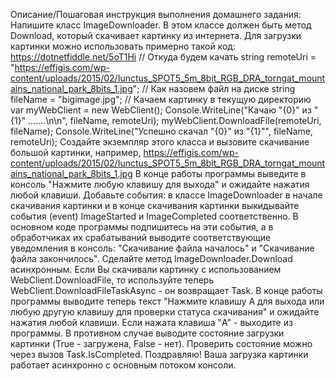 Описание/Пошаговая инструкция выполнения домашнего задания:
Напишите класс ImageDownloader. В этом классе должен быть метод Download, который скачивает картинку из интернета. Для загрузки картинки можно использовать примерно такой код: https://dotnetfiddle.net/5oT1Hi
// Откуда будем качать
string remoteUri = "https://effigis.com/wp-content/uploads/2015/02/Iunctus_SPOT5_5m_8bit_RGB_DRA_torngat_mountains_national_park_8bits_1.jpg";
// Как назовем файл на диске
string fileName = "bigimage.jpg";
// Качаем картинку в текущую директорию
var myWebClient = new WebClient();
Console.WriteLine("Качаю \"{0}\" из \"{1}\" .......\n\n", fileName, remoteUri);
myWebClient.DownloadFile(remoteUri, fileName);
Console.WriteLine("Успешно скачал \"{0}\" из \"{1}\"", fileName, remoteUri);
Создайте экземпляр этого класса и вызовите скачивание большой картинки, например, https://effigis.com/wp-content/uploads/2015/02/Iunctus_SPOT5_5m_8bit_RGB_DRA_torngat_mountains_national_park_8bits_1.jpg
В конце работы программы выведите в консоль "Нажмите любую клавишу для выхода" и ожидайте нажатия любой клавиши.
Добавьте события: в классе ImageDownloader в начале скачивания картинки и в конце скачивания картинки выкидывайте события (event) ImageStarted и ImageCompleted соответственно.
В основном коде программы подпишитесь на эти события, а в обработчиках их срабатываний выводите соответствующие уведомления в консоль: "Скачивание файла началось" и "Скачивание файла закончилось".
Сделайте метод ImageDownloader.Download асинхронным. Если Вы скачивали картинку с использованием WebClient.DownloadFile, то используйте теперь WebClient.DownloadFileTaskAsync - он возвращает Task.
В конце работы программы выводите теперь текст "Нажмите клавишу A для выхода или любую другую клавишу для проверки статуса скачивания" и ожидайте нажатия любой клавиши. Если нажата клавиша "A" - выходите из программы. В противном случае выводите состояние загрузки картинки (True - загружена, False - нет). Проверить состояние можно через вызов Task.IsCompleted.
Поздравляю! Ваша загрузка картинки работает асинхронно с основным потоком консоли.
